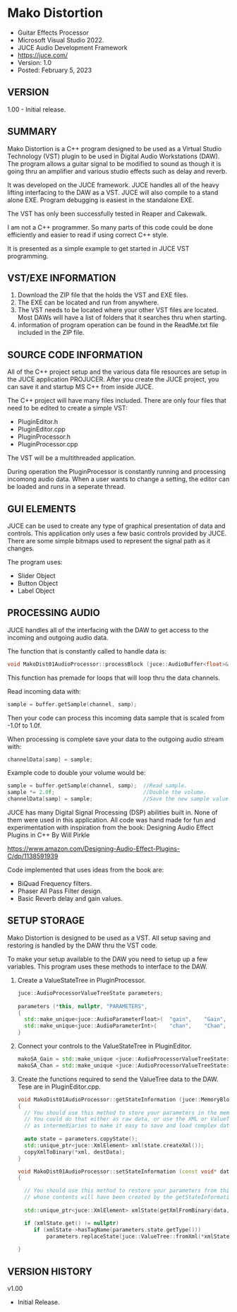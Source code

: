 # Mako Distortion
* Guitar Effects Processor
* Microsoft Visual Studio 2022.
* JUCE Audio Development Framework
* https://juce.com/
* Version: 1.0
* Posted: February 5, 2023

VERSION
------------------------------------------------------------------
1.00 - Initial release.
       
SUMMARY
------------------------------------------------------------------
Mako Distortion is a C++ program designed to be used as a Virtual
Studio Technology (VST) plugin to be used in Digital Audio
Workstations (DAW). The program allows a guitar signal to be
modified to sound as though it is going thru an amplifier and
various studio effects such as delay and reverb.

It was developed on the JUCE framework. JUCE handles all of the 
heavy lifting interfacing to the DAW as a VST. JUCE will also 
compile to a stand alone EXE. Program debugging is easiest in 
the standalone EXE.

The VST has only been successfully tested in Reaper and Cakewalk.

I am not a C++ programmer. So many parts of this code could be 
done efficiently and easier to read if using correct C++ style.

It is presented as a simple example to get started in JUCE VST
programming.

VST/EXE INFORMATION
------------------------------------------------------------------
1) Download the ZIP file that the holds the VST and EXE files.
2) The EXE can be located and run from anywhere.
3) The VST needs to be located where your other VST files are
located. Most DAWs will have a list of folders that it searches
thru when starting.
4) information of program operation can be found in the ReadMe.txt
file included in the ZIP file.

SOURCE CODE INFORMATION
------------------------------------------------------------------
All of the C++ project setup and the various data file resources
are setup in the JUCE application PROJUCER. After you create the
JUCE project, you can save it and startup MS C++ from inside JUCE.

The C++ project will have many files included. There are only four
files that need to be edited to create a simple VST:
- PluginEditor.h
- PluginEditor.cpp
- PluginProcessor.h
- PluginProcessor.cpp

The VST will be a multithreaded application. 

During operation the PluginProcessor is constantly running and
processing incomong audio data. When a user wants to change a
setting, the editor can be loaded and runs in a seperate thread. 

GUI ELEMENTS
------------------------------------------------------------------
JUCE can be used to create any type of graphical presentation of
data and controls. This application only uses a few basic controls
provided by JUCE. There are some simple bitmaps used to represent
the signal path as it changes. 

The program uses:
- Slider Object
- Button Object
- Label Object

PROCESSING AUDIO
------------------------------------------------------------------
JUCE handles all of the interfacing with the DAW to get access to
the incoming and outgoing audio data.

The function that is constantly called to handle data is:
```C++
void MakoDist01AudioProcessor::processBlock (juce::AudioBuffer<float>& buffer, juce::MidiBuffer& midiMessages)
```
This function has premade for loops that will loop thru the data
channels.

Read incoming data with:
```C++
sample = buffer.getSample(channel, samp); 
```
Then your code can process this incoming data sample that is 
scaled from -1.0f to 1.0f.

When processing is complete save your data to the outgoing audio
stream with:
```C++
channelData[samp] = sample; 
```

Example code to double your volume would be:
```C++
sample = buffer.getSample(channel, samp);  //Read sample.
sample *= 2.0f;                            //Double the volume.
channelData[samp] = sample;                //Save the new sample value.
```

JUCE has many Digital Signal Processing (DSP) abilities built in.
None of them were used in this application. All code was hand 
made for fun and experimentation with inspiration from the book:
Designing Audio Effect Plugins in C++
By Will Pirkle
       
https://www.amazon.com/Designing-Audio-Effect-Plugins-C/dp/1138591939

Code implemented that uses ideas from the book are:
- BiQuad Frequency filters.
- Phaser All Pass Filter design.
- Basic Reverb delay and gain values. 


SETUP STORAGE
------------------------------------------------------------------
Mako Distortion is designed to be used as a VST. All setup saving
and restoring is handled by the DAW thru the VST code.

To make your setup available to the DAW you need to setup up a few 
variables. This program uses these methods to interface to the DAW.


1) Create a ValueStateTree in PluginProcessor.
   
   ```C++   
   juce::AudioProcessorValueTreeState parameters;
    
   parameters (*this, nullptr, "PARAMETERS",
   {
     std::make_unique<juce::AudioParameterFloat>(  "gain",    "Gain", .01f, 1.0f, .1f),
     std::make_unique<juce::AudioParameterInt>(    "chan",    "Chan",  0, 3, 0)
   }
   ```
   
2) Connect your controls to the ValueStateTree in PluginEditor.
   ```C++   
   makoSA_Gain = std::make_unique <juce::AudioProcessorValueTreeState::SliderAttachment> (makoProcessor.parameters, "gain", mjSlidVol);
   makoSA_Chan = std::make_unique <juce::AudioProcessorValueTreeState::SliderAttachment>(makoProcessor.parameters, "chan", mjSlidChan);
   ```   
3) Create the functions required to send the ValueTree data to 
   the DAW. Tese are in PluginEditor.cpp.
   
   ```C++   
   void MakoDist01AudioProcessor::getStateInformation (juce::MemoryBlock& destData)
   {
     // You should use this method to store your parameters in the memory block.
     // You could do that either as raw data, or use the XML or ValueTree classes
     // as intermediaries to make it easy to save and load complex data.
     
     auto state = parameters.copyState();
     std::unique_ptr<juce::XmlElement> xml(state.createXml());
     copyXmlToBinary(*xml, destData);
   }
   
   void MakoDist01AudioProcessor::setStateInformation (const void* data, int sizeInBytes)
   {
   
     // You should use this method to restore your parameters from this memory block,
     // whose contents will have been created by the getStateInformation() call.
        
     std::unique_ptr<juce::XmlElement> xmlState(getXmlFromBinary(data, sizeInBytes));

     if (xmlState.get() != nullptr)
        if (xmlState->hasTagName(parameters.state.getType()))
            parameters.replaceState(juce::ValueTree::fromXml(*xmlState));
    
   }
   ```   

VERSION HISTORY
------------------------------------------------------------------
v1.00
* Initial Release.
